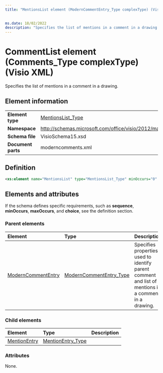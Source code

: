 ```yaml
---
title: "MentionsList element (ModernCommentEntry_Type complexType) (Visio XML)"
 
 
ms.date: 18/02/2022
description: "Specifies the list of mentions in a comment in a drawing."
---
```


# CommentList element (Comments_Type complexType) (Visio XML)

Specifies the list of mentions in a comment in a drawing.
  
## Element information

|||
|:-----|:-----|
|**Element type** <br/> |[MentionsList_Type](mentionslist_type-complextypevisio-xml.md) <br/> |
|**Namespace** <br/> |http://schemas.microsoft.com/office/visio/2012/main  <br/> |
|**Schema file** <br/> |VisioSchema15.xsd  <br/> |
|**Document parts** <br/> |moderncomments.xml  <br/> |
   
## Definition

```XML
<xs:element name="MentionsList" type="MentionsList_Type" minOccurs="0" maxOccurs="1" />
```

## Elements and attributes

If the schema defines specific requirements, such as **sequence**, **minOccurs**, **maxOccurs**, and **choice**, see the definition section. 
  
### Parent elements

|**Element**|**Type**|**Description**|
|:-----|:-----|:-----|
|[ModernCommentEntry](moderncommententry-element-moderncommentslist_type-complextypevisio-xml.md) <br/> |[ModernCommentEntry_Type](moderncommententry_type-complextypevisio-xml.md) <br/> |Specifies properties used to identify parent comment and list of mentions in a comment in a drawing. |
   
### Child elements

|**Element**|**Type**|**Description**|
|:-----|:-----|:-----|
|[MentionEntry](mentionentry-element-mentionslist_type-complextypevisio-xml.md) <br/> |[MentionEntry_Type](mentionentry_type-complextypevisio-xml.md) <br/> ||
   
### Attributes

None.
  

